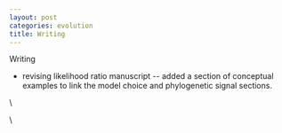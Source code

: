 ```yaml
---
layout: post
categories: evolution
title: Writing 
---
```






Writing

-   revising likelihood ratio manuscript -- added a section of
    conceptual examples to link the model choice and phylogenetic signal
    sections.

\

\

